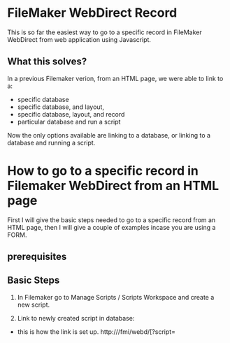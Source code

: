 # FileMaker WebDirect Record
This is so far the easiest way to go to a specific record in FileMaker WebDirect from web application using Javascript.

## What this solves?
In a previous Filemaker verion, from an HTML page, we were able to link to a:
- specific database
- specific database, and layout,
- specific database, layout, and record
- particular database and run a script

Now the only options available are linking to a database, or linking to a database and running a script.

# How to go to a specific record in Filemaker WebDirect from an HTML page
First I will give the basic steps needed to go to a specific record from an HTML page, then I will give a couple of examples incase you are using a FORM.

## prerequisites


## Basic Steps
1. In Filemaker go to Manage Scripts / Scripts Workspace and create a new script.

2. Link to newly created script in database:
- this is how the link is set up. 
http://<host>/fmi/webd/<database name>[?script=<script name>[&param=<script parameter>]]
- Where <script parameter> = the Recordid you want to go to
- If you want to know how to PUSH a Recordid into the script parameter click here.
This is directly from FileMaker WevDirect 18 Guide
https://fmhelp.filemaker.com/docs/18/en/fmwd/#accessing_linking
  
3. In Filemaker go to script you created
-  
 
